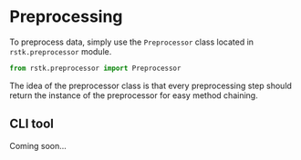 # Preprocessing

To preprocess data, simply use the `Preprocessor` class located in `rstk.preprocessor` module.

```python
from rstk.preprocessor import Preprocessor
```

The idea of the preprocessor class is that every preprocessing step should return the instance of the preprocessor for easy method chaining.

## CLI tool

Coming soon...


